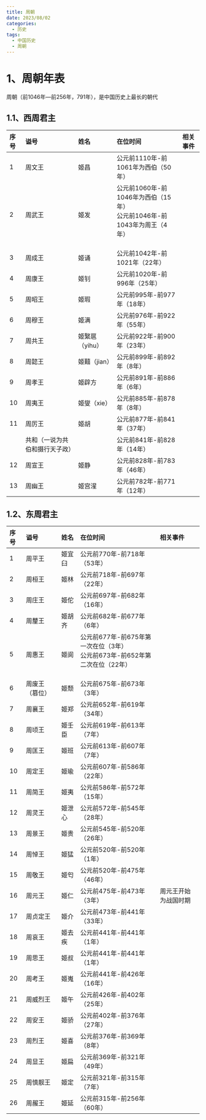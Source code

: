 ```yaml
---
title: 周朝
date: 2023/08/02
categories:
  - 历史
tags:
  - 中国历史
  - 周朝
---
```


# 1、周朝年表

周朝（前1046年—前256年，791年），是中国历史上最长的朝代 
## 1.1、西周君主

|  序号  |  谥号                                                                                                   |  姓名                                                                                                 |  在位时间                                                                                |  相关事件  |
|:-----|:------------------------------------------------------------------------------------------------------|:----------------------------------------------------------------------------------------------------|:-------------------------------------------------------------------------------------|:-------|
|   1  |  周文王                                                                                                  |  姬昌                                                                                                 |   公元前1110年-前1061年为西伯（50年）                                                            |        |
|   2  |   周武王                                                                                                 |  姬发                                                                                                 |  <div>公元前1060年-前1046年为西伯（15年）</div><div>公元前1046年-前1043年为周王（4年）</div><div><br></div>  |        |
|   3  |  周成王                                                                                                  |  姬诵                                                                                                 |   公元前1042年-前1021年（22年）                                                               |        |
|   4  |  周康王                                                                                                  |  姬钊                                                                                                 |   公元前1020年-前996年（25年）                                                                |        |
|   5  |  周昭王                                                                                                  |  姬瑕                                                                                                 |   公元前995年-前977年（18年）                                                                 |        |
|   6  |  周穆王                                                                                                  |  姬满                                                                                                 |   公元前976年-前922年（55年）                                                                 |        |
|   7  |  周共王                                                                                                  |  姬繄扈（yihu）                                                                                          |  公元前922年-前900年（23年）                                                                  |        |
|   8  |  周懿王                                                                                                  |  姬囏（jian）                                                                                           |  公元前899年-前892年（8年）                                                                   |        |
|   9  |  周孝王                                                                                                  |  姬辟方                                                                                                |   公元前891年-前886年（6年）                                                                  |        |
|  10  |  周夷王                                                                                                  |  姬燮（xie）                                                                                            |   公元前885年-前878年（8年）                                                                  |        |
|  11  |  周厉王                                                                                                  |  姬胡                                                                                                 |   公元前877年-前841年（37年）                                                                 |        |
|      |  共和（一说为共伯和摄行天子政）                                                                                      |                                                                                                     |   公元前841年-前828年（14年）                                                                 |        |
|  12  |  周宣王                                                                                                  |  姬静                                                                                                 |   公元前828年-前783年（46年）                                                                 |        |
|  13  |  周幽王                                                                                                  |  姬宫湦                                                                                                |   公元前782年-前771年（12年）                                                                 |        |  


## 1.2、东周君主

|   序号    |   谥号      |   姓名                                                                                                  |   在位时间                                                                                                                                                                                   |   相关事件       |
|:--------|:----------|:------------------------------------------------------------------------------------------------------|:-----------------------------------------------------------------------------------------------------------------------------------------------------------------------------------------|:-------------|
|  1      |  周平王      |  姬宜臼                                                                                                  |  <div>公元前770年-前718年（53年）</div>                                                                                                                                                           |              |
|  2      |  周桓王      |  姬林                                                                                                   |  公元前718年-前697年（22年）                                                                                                                                                                      |              |
|  3      |  周庄王      |  姬佗                                                                                                   |    公元前697年-前682年（16年）                                                                                                                                                                    |              |
|  4      |  周釐王      |  姬胡齐                                                                                                  |    公元前682年-前677年（6年）                                                                                                                                                                     |              |
|  5      |  周惠王      |  姬阆                                                                                                   |  <div>公元前677年-前675年第一次在位（3年）</div><div>公元前673年-前652年第二次在位（22年）</div><div><br></div>                                                                                                      |              |
|  6      |  周废王（篡位）  |  姬颓                                                                                                   |    公元前675年-前673年（3年）                                                                                                                                                                     |              |
|  7      |  周襄王      |  姬郑                                                                                                   |    公元前652年-前619年（34年）                                                                                                                                                                    |              |
|  8      |  周顷王      |  姬壬臣                                                                                                  |    公元前619年-前613年（7年）                                                                                                                                                                     |              |
|  9      |  周匡王      |  姬班                                                                                                   |    公元前613年-前607年（7年）                                                                                                                                                                     |              |
|     10  |  周定王      |  姬瑜                                                                                                   |    公元前607年-前586年（22年）                                                                                                                                                                    |              |
|     11  |  周简王      |    姬夷                                                                                                 |    公元前586年-前572年（15年）                                                                                                                                                                    |              |
|     12  |  周灵王      |  姬泄心                                                                                                  |    公元前572年-前545年（28年）                                                                                                                                                                    |              |
|     13  |  周景王      |  姬贵                                                                                                   |    公元前545年-前520年（26年）                                                                                                                                                                    |              |
|     14  |  周悼王      |  姬猛                                                                                                   |    公元前520年-前520年（1年）                                                                                                                                                                     |              |
|     15  |  周敬王      |  姬匄                                                                                                   |    公元前520年-前475年（46年）                                                                                                                                                                    |              |
|     16  |  周元王      |  姬仁                                                                                                   |    公元前475年-前473年（3年）                                                                                                                                                                     |  周元王开始为战国时期  |
|     17  |  周贞定王     |  姬介                                                                                                   |    公元前473年-前441年（33年）                                                                                                                                                                    |              |
|     18  |  周哀王      |  姬去疾                                                                                                  |    公元前441年-前441年（1年）                                                                                                                                                                     |              |
|     19  |  周思王      |  姬叔                                                                                                   |    公元前441年-前441年（1年）                                                                                                                                                                     |              |
|     20  |  周考王      |  姬嵬                                                                                                   |    公元前441年-前426年（16年）                                                                                                                                                                    |              |
|     21  |  周威烈王     |  姬午                                                                                                   |    公元前426年-前402年（25年<span style="background-color: var(--background-primary); color: var(--text-normal); font-family: var(--font-interface); font-size: var(--font-ui-medium);">）</span> |              |
|     22  |  周安王      |  姬骄                                                                                                   |    公元前402年-前376年（27年）                                                                                                                                                                    |              |
|     23  |  周烈王      |  姬喜                                                                                                   |    公元前376年-前369年（8年）                                                                                                                                                                     |              |
|     24  |  周显王      |  姬扁                                                                                                   |    公元前369年-前321年（49年）                                                                                                                                                                    |              |
|     25  |  周慎靓王     |  姬定                                                                                                   |    公元前321年-前315年（7年）                                                                                                                                                                     |              |
|     26  |  周赧王      |  姬延                                                                                                   |    公元前315年-前256年（60年）                                                                                                                                                                    |              |  


